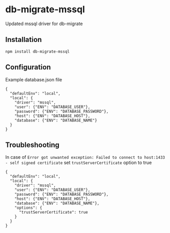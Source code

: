 # db-migrate-mssql
Updated mssql driver for db-migrate

## Installation

```
npm install db-migrate-mssql
```

## Configuration

Example database.json file

```
{
  "defaultEnv": "local",
  "local": {
    "driver": "mssql",
    "user": {"ENV": "DATABASE_USER"},
    "password": {"ENV": "DATABASE_PASSWORD"},
    "host": {"ENV": "DATABASE_HOST"},
    "database": {"ENV": "DATABASE_NAME"}
  }
}
```

## Troubleshooting

In case of `Error got unwanted exception: Failed to connect to host:1433 - self signed certificate` set `trustServerCertificate` option to true

```
{
  "defaultEnv": "local",
  "local": {
    "driver": "mssql",
    "user": {"ENV": "DATABASE_USER"},
    "password": {"ENV": "DATABASE_PASSWORD"},
    "host": {"ENV": "DATABASE_HOST"},
    "database": {"ENV": "DATABASE_NAME"},
    "options": {
      "trustServerCertificate": true
    }
  }
}
```
